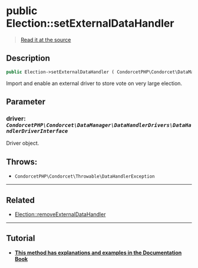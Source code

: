 # public Election::setExternalDataHandler

> [Read it at the source](https://github.com/julien-boudry/Condorcet/blob/master/src/Election.php#L437)

## Description    

```php
public Election->setExternalDataHandler ( CondorcetPHP\Condorcet\DataManager\DataHandlerDrivers\DataHandlerDriverInterface $driver ): static
```

Import and enable an external driver to store vote on very large election.

## Parameter

### **driver:** *`CondorcetPHP\Condorcet\DataManager\DataHandlerDrivers\DataHandlerDriverInterface`*   
Driver object.    


## Throws:   

* ```CondorcetPHP\Condorcet\Throwable\DataHandlerException``` 

---------------------------------------

## Related

* [Election::removeExternalDataHandler](/Docs/api-reference/Election%20Class/Election--removeExternalDataHandler.md)    

---------------------------------------

## Tutorial

* **[This method has explanations and examples in the Documentation Book](https://docs.condorcet.io/book/3.AsPhpLibrary/8.GoFurther/5.GetStartedToHandleMillionsOfVotes)**    

